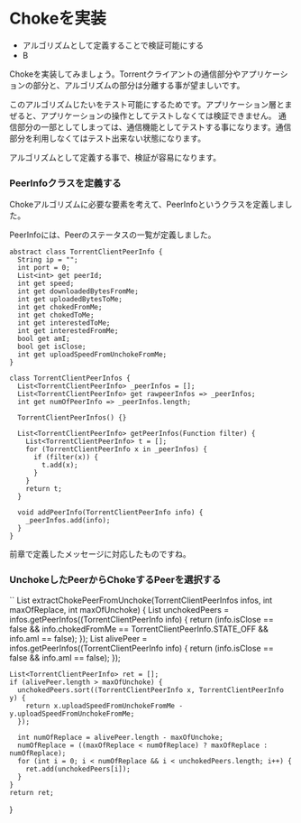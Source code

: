 # Chokeを実装
* アルゴリズムとして定義することで検証可能にする
* B


Chokeを実装してみましょう。Torrentクライアントの通信部分やアプリケーションの部分と、アルゴリズムの部分は分離する事が望ましいです。

このアルゴリズムじたいをテスト可能にするためです。アプリケーション層とまぜると、アプリケーションの操作としてテストしなくては検証できません。
通信部分の一部としてしまっては、通信機能としてテストする事になります。通信部分を利用しなくてはテスト出来ない状態になります。

アルゴリズムとして定義する事で、検証が容易になります。


### PeerInfoクラスを定義する

Chokeアルゴリズムに必要な要素を考えて、PeerInfoというクラスを定義しました。

PeerInfoには、Peerのステータスの一覧が定義しました。


```
abstract class TorrentClientPeerInfo {
  String ip = "";
  int port = 0;
  List<int> get peerId;
  int get speed;
  int get downloadedBytesFromMe;
  int get uploadedBytesToMe;
  int get chokedFromMe;
  int get chokedToMe;
  int get interestedToMe;
  int get interestedFromMe;
  bool get amI;
  bool get isClose;
  int get uploadSpeedFromUnchokeFromMe;
}

class TorrentClientPeerInfos {
  List<TorrentClientPeerInfo> _peerInfos = [];
  List<TorrentClientPeerInfo> get rawpeerInfos => _peerInfos;
  int get numOfPeerInfo => _peerInfos.length;

  TorrentClientPeerInfos() {}

  List<TorrentClientPeerInfo> getPeerInfos(Function filter) {
    List<TorrentClientPeerInfo> t = [];
    for (TorrentClientPeerInfo x in _peerInfos) {
      if (filter(x)) {
        t.add(x);
      }
    }
    return t;
  }

  void addPeerInfo(TorrentClientPeerInfo info) {
    _peerInfos.add(info);
  }
}

```

前章で定義したメッセージに対応したものですね。 


### UnchokeしたPeerからChokeするPeerを選択する

``
List<TorrentClientPeerInfo> extractChokePeerFromUnchoke(TorrentClientPeerInfos infos, int maxOfReplace, int maxOfUnchoke) {
    List<TorrentClientPeerInfo> unchokedPeers = infos.getPeerInfos((TorrentClientPeerInfo info) {
      return (info.isClose == false && info.chokedFromMe == TorrentClientPeerInfo.STATE_OFF && info.amI == false);
    });
    List<TorrentClientPeerInfo> alivePeer = infos.getPeerInfos((TorrentClientPeerInfo info) {
      return (info.isClose == false && info.amI == false);
    });

    List<TorrentClientPeerInfo> ret = [];
    if (alivePeer.length > maxOfUnchoke) {
      unchokedPeers.sort((TorrentClientPeerInfo x, TorrentClientPeerInfo y) {
        return x.uploadSpeedFromUnchokeFromMe - y.uploadSpeedFromUnchokeFromMe;
      });

      int numOfReplace = alivePeer.length - maxOfUnchoke;
      numOfReplace = ((maxOfReplace < numOfReplace) ? maxOfReplace : numOfReplace);
      for (int i = 0; i < numOfReplace && i < unchokedPeers.length; i++) {
        ret.add(unchokedPeers[i]);
      }
    }
    return ret;
  }
```



